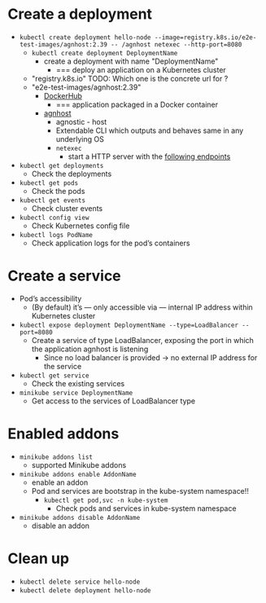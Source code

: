 
# Create a deployment
* `kubectl create deployment hello-node --image=registry.k8s.io/e2e-test-images/agnhost:2.39 -- /agnhost netexec --http-port=8080`
  * `kubectl create deployment DeploymentName`
    * create a deployment with name "DeploymentName"
      * === deploy an application on a Kubernetes cluster
  * "registry.k8s.io"  TODO: Which one is the concrete url for ?
  * "e2e-test-images/agnhost:2.39"
    * [DockerHub](https://hub.docker.com/layers/opsdockerimage/e2e-test-images-agnhost/2.39/images/sha256-93c166faf53dba3c9c4227e2663ec1247e2a9a193d7b59eddd15244a3e331c3e)
      * === application packaged in a Docker container
    * [agnhost](https://pkg.go.dev/k8s.io/kubernetes/test/images/agnhost#section-readme)
      * agnostic - host
      * Extendable CLI which outputs and behaves same in any underlying OS
      * `netexec`
        * start a HTTP server with the [following endpoints](https://pkg.go.dev/k8s.io/kubernetes/test/images/agnhost#readme-netexec)
* `kubectl get deployments`
  * Check the deployments
* `kubectl get pods`
  * Check the pods
* `kubectl get events`
  * Check cluster events
* `kubectl config view`
  * Check Kubernetes config file
* `kubectl logs PodName`
  * Check application logs for the pod’s containers

# Create a service
* Pod’s accessibility
  * (By default) it’s — only accessible via — internal IP address within Kubernetes cluster
* `kubectl expose deployment DeploymentName --type=LoadBalancer --port=8080`
  * Create a service of type LoadBalancer, exposing the port in which the application agnhost is listening
    * Since no load balancer is provided -> no external IP address for the service
* `kubectl get service`
  * Check the existing services
* `minikube service DeploymentName`
  * Get access to the services of LoadBalancer type

# Enabled addons
* `minikube addons list`
  * supported Minikube addons
* `minikube addons enable AddonName`
  * enable an addon
  * Pod and services are bootstrap in the kube-system namespace!!
    * `kubectl get pod,svc -n kube-system`
      * Check pods and services in kube-system namespace
* `minikube addons disable AddonName`
  * disable an addon

# Clean up
* `kubectl delete service hello-node`
* `kubectl delete deployment hello-node`